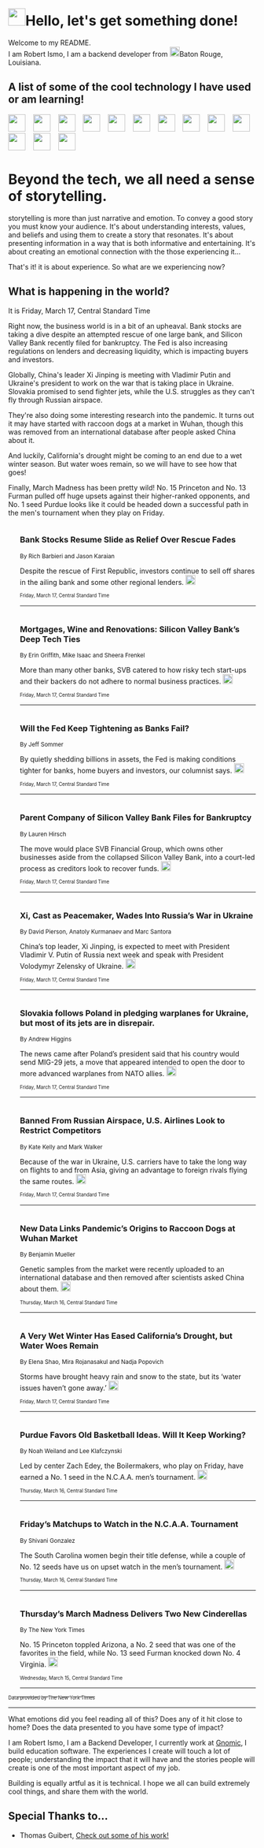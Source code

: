 <h1><img src="https://emojis.slackmojis.com/emojis/images/1643514375/3493/hot-coffee.gif?1643514375" width="35"/>Hello, let's get something done!</h1>

<p>Welcome to my README.<br/>
I am Robert Ismo, I am a backend developer from <img src="https://emojis.slackmojis.com/emojis/images/1638395689/50435/moulin_rouge.png?1638395689" width="20"/>Baton Rouge, Louisiana.</p>
<h2>A list of some of the cool technology I have used or am learning!</h2>
<p>
<img src="https://emojis.slackmojis.com/emojis/images/1643516091/21142/meow_bongotap.gif?1643516091" width="35" alt="">
<img src="https://img.shields.io/badge/Favorite%20Frontend%20Framework-SvelteKit-f83903" alt="">
<img src="https://img.shields.io/badge/Second%20Favorite-Vue-40b581" alt="">
<img src="https://img.shields.io/badge/Most%20Used%20Runtime-Nodejs-78b061" alt="">
<img src="https://emojis.slackmojis.com/emojis/images/1643517416/34482/fire.gif?1643517416" width="35" alt="">
<img src="https://img.shields.io/badge/Javascript%20But%20Better-Typescript-0078ca" alt="">
<img src="https://img.shields.io/badge/Favorite%20Language-Elixir-3e244d" alt="">
<img src="https://img.shields.io/badge/Containerize%20Everything-Docker-6ac9ef" alt="">
<img src="https://emojis.slackmojis.com/emojis/images/1643514596/5999/meow_party.gif?1643514596" width="35" alt="">
<img src="https://img.shields.io/badge/API%20Love%20Language-Graphql-de32a5" alt="">
<img src="https://img.shields.io/badge/Our%20Favorite%20Version%20Controller-Git-e94f33" alt="">
<img src="https://img.shields.io/badge/Favorite%20Database-Redis-d42d1d" alt="">
<img src="https://emojis.slackmojis.com/emojis/images/1643514559/5584/deployparrot.gif?1643514559" width="35" alt="">
<img src="https://img.shields.io/badge/Container%20Interstate-RabbitMQ-f66200" alt="">
<img src="https://img.shields.io/badge/Gotta%20Learn-Kubernetes-316adf" alt="">
<img src="https://img.shields.io/badge/Really%20Mature%20Now-WASM-654fef" alt="">
<img src="https://emojis.slackmojis.com/emojis/images/1666642497/61942/dance_vibe.gif?1666642497" width="35" alt="">
<img src="https://img.shields.io/badge/For%20My%20M1-ARM64-657d96" alt="">
<img src="https://img.shields.io/badge/Loving%20This%20So%20Much-TailwindCSS-17bcb5" alt="">
<img src="https://img.shields.io/badge/Cool%20Build%20Tool-Vite-f9cb24" alt="">
<img src="https://emojis.slackmojis.com/emojis/images/1669231376/62819/working-on-it.gif?1669231376" width="35" alt="">
<img src="https://img.shields.io/badge/Fun%20and%20Easy%20Database-MongoDB-5f8c49" alt="">
<img src="https://img.shields.io/badge/JS%20Life%20Support-NPM-c73737" alt="">
<img src="https://img.shields.io/badge/I%20Liked%20It-DynamoDB-0073b9" alt="">
<img src="https://emojis.slackmojis.com/emojis/images/1643514045/46/question.gif?1643514045" width="35" alt="">
<img src="https://img.shields.io/badge/cool-React-60d6f9" alt="">
<img src="https://img.shields.io/badge/Future%20Big%20Project-Lambda-f37e00" alt="">
<img src="https://img.shields.io/badge/NPM%20But%20Better-PNPM-f1aa07" alt="">
<img src="https://emojis.slackmojis.com/emojis/images/1643514943/9662/fbwow.gif?1643514943" width="35" alt="">
<img src="https://img.shields.io/badge/First%20Language-C-662079" alt="">
<img src="https://img.shields.io/badge/Where%20I%20Deploy%20Frontend-Vercel-000000" alt="">
<img src="https://img.shields.io/badge/Who%20Does%20not%20Want%20an%20App-Swift-f9492a" alt="">
<img src="https://emojis.slackmojis.com/emojis/images/1643514058/151/javascript.png?1643514058" width="35" alt="">
<img src="https://img.shields.io/badge/cool-Python-fbd542" alt="">
<img src="https://img.shields.io/badge/Favorite%20Something-Stripe-656cdc" alt="">
<img src="https://img.shields.io/badge/Of%20Course-HTML5-ed6327" alt="">
<img src="https://emojis.slackmojis.com/emojis/images/1660415405/60731/bomb.gif?1660415405" width="35" alt="">
<img src="https://img.shields.io/badge/hate-CSS-2964ec" alt="">
<img src="https://img.shields.io/badge/Learning-CircleCI-141215" alt="">
<img src="https://img.shields.io/badge/Learning-Rust-fbbb3b" alt="">
<img src="https://emojis.slackmojis.com/emojis/images/1660415397/60712/writing-hand.gif?1660415397" width="35" alt="">
<img src="https://img.shields.io/badge/Dev%20Browser%20of%20Choice-Firefox-cc4e26" alt="">
<img src="https://img.shields.io/badge/Recoverying%20From%20Windows-UNIX-1781e3" alt="">
<img src="https://img.shields.io/badge/LOVE-LogSeq-90c1c2" alt="">
<img src="https://emojis.slackmojis.com/emojis/images/1643514066/223/kirby.gif?1643514066" width="35" alt="">
<img src="https://img.shields.io/badge/Daily%20Driver-MacOS-e6e6e8" alt="">
<img src="https://img.shields.io/badge/Git%20Server-Github-000000" alt="">
<img src="https://img.shields.io/badge/enjoyable-EC2-f17428" alt="">
<img src="https://emojis.slackmojis.com/emojis/images/1643514239/2069/excited.gif?1643514239" width="35" alt="">
</p>
<h1>Beyond the tech, we all need a sense of storytelling.</h1>
<p>storytelling is more than just narrative and emotion. To convey a good story you must know your audience. It's about understanding interests, values, and beliefs and using them to create a story that resonates. It's about presenting information in a way that is both informative and entertaining. It's about creating an emotional connection with the those experiencing it...</p>
<p>That's it! it is about experience. So what are we experiencing now?</p>
<h2>What is happening in the world?</h2>
<p>It is Friday, March 17, Central Standard Time</p>
<p>
Right now, the business world is in a bit of an upheaval. Bank stocks are taking a dive despite an attempted rescue of one large bank, and Silicon Valley Bank recently filed for bankruptcy. The Fed is also increasing regulations on lenders and decreasing liquidity, which is impacting buyers and investors. 

Globally, China&#39;s leader Xi Jinping is meeting with Vladimir Putin and Ukraine&#39;s president to work on the war that is taking place in Ukraine. Slovakia promised to send fighter jets, while the U.S. struggles as they can&#39;t fly through Russian airspace. 

They&#39;re also doing some interesting research into the pandemic. It turns out it may have started with raccoon dogs at a market in Wuhan, though this was removed from an international database after people asked China about it. 

And luckily, California&#39;s drought might be coming to an end due to a wet winter season. But water woes remain, so we will have to see how that goes! 

Finally, March Madness has been pretty wild! No. 15 Princeton and No. 13 Furman pulled off huge upsets against their higher-ranked opponents, and No. 1 seed Purdue looks like it could be headed down a successful path in the men&#39;s tournament when they play on Friday.</p>
<ol>
<img src="https://img.shields.io/badge/-business-blue" alt="">
<h3>Bank Stocks Resume Slide as Relief Over Rescue Fades</h3>
<sub>By Rich Barbieri and Jason Karaian</sub>
<p>Despite the rescue of First Republic, investors continue to sell off shares in the ailing bank and some other regional lenders.  <a href="https://nyti.ms/3JoKtpd"><img src="https://developer.nytimes.com/files/poweredby_nytimes_30b.png?v=1583354208352" height="20"></a></p>
<sub><sub>Friday, March 17, Central Standard Time</sub></sub>
<hr/>
<img src="https://img.shields.io/badge/-technology-blue" alt="">
<h3>Mortgages, Wine and Renovations: Silicon Valley Bank’s Deep Tech Ties</h3>
<sub>By Erin Griffith, Mike Isaac and Sheera Frenkel</sub>
<p>More than many other banks, SVB catered to how risky tech start-ups and their backers do not adhere to normal business practices.  <a href="https://nyti.ms/3ZUMiBk"><img src="https://developer.nytimes.com/files/poweredby_nytimes_30b.png?v=1583354208352" height="20"></a></p>
<sub><sub>Friday, March 17, Central Standard Time</sub></sub>
<hr/>
<img src="https://img.shields.io/badge/-business-blue" alt="">
<h3>Will the Fed Keep Tightening as Banks Fail?</h3>
<sub>By Jeff Sommer</sub>
<p>By quietly shedding billions in assets, the Fed is making conditions tighter for banks, home buyers and investors, our columnist says.  <a href="https://nyti.ms/3ZSYLFv"><img src="https://developer.nytimes.com/files/poweredby_nytimes_30b.png?v=1583354208352" height="20"></a></p>
<sub><sub>Friday, March 17, Central Standard Time</sub></sub>
<hr/>
<img src="https://img.shields.io/badge/-business-blue" alt="">
<h3>Parent Company of Silicon Valley Bank Files for Bankruptcy</h3>
<sub>By Lauren Hirsch</sub>
<p>The move would place SVB Financial Group, which owns other businesses aside from the collapsed Silicon Valley Bank, into a court-led process as creditors look to recover funds.  <a href="https://nyti.ms/3YX7ZPI"><img src="https://developer.nytimes.com/files/poweredby_nytimes_30b.png?v=1583354208352" height="20"></a></p>
<sub><sub>Friday, March 17, Central Standard Time</sub></sub>
<hr/>
<img src="https://img.shields.io/badge/-world-blue" alt="">
<h3>Xi, Cast as Peacemaker, Wades Into Russia’s War in Ukraine</h3>
<sub>By David Pierson, Anatoly Kurmanaev and Marc Santora</sub>
<p>China’s top leader, Xi Jinping, is expected to meet with President Vladimir V. Putin of Russia next week and speak with President Volodymyr Zelensky of Ukraine.  <a href="https://nyti.ms/3n4zHg8"><img src="https://developer.nytimes.com/files/poweredby_nytimes_30b.png?v=1583354208352" height="20"></a></p>
<sub><sub>Friday, March 17, Central Standard Time</sub></sub>
<hr/>
<img src="https://img.shields.io/badge/-world-blue" alt="">
<h3>Slovakia follows Poland in pledging warplanes for Ukraine, but most of its jets are in disrepair.</h3>
<sub>By Andrew Higgins</sub>
<p>The news came after Poland’s president said that his country would send MIG-29 jets, a move that appeared intended to open the door to more advanced warplanes from NATO allies.  <a href="https://nyti.ms/40ez9mh"><img src="https://developer.nytimes.com/files/poweredby_nytimes_30b.png?v=1583354208352" height="20"></a></p>
<sub><sub>Friday, March 17, Central Standard Time</sub></sub>
<hr/>
<img src="https://img.shields.io/badge/-us-blue" alt="">
<h3>Banned From Russian Airspace, U.S. Airlines Look to Restrict Competitors</h3>
<sub>By Kate Kelly and Mark Walker</sub>
<p>Because of the war in Ukraine, U.S. carriers have to take the long way on flights to and from Asia, giving an advantage to foreign rivals flying the same routes.  <a href="https://nyti.ms/3mXHYCI"><img src="https://developer.nytimes.com/files/poweredby_nytimes_30b.png?v=1583354208352" height="20"></a></p>
<sub><sub>Friday, March 17, Central Standard Time</sub></sub>
<hr/>
<img src="https://img.shields.io/badge/-science-blue" alt="">
<h3>New Data Links Pandemic’s Origins to Raccoon Dogs at Wuhan Market</h3>
<sub>By Benjamin Mueller</sub>
<p>Genetic samples from the market were recently uploaded to an international database and then removed after scientists asked China about them.  <a href="https://nyti.ms/3JNUmOs"><img src="https://developer.nytimes.com/files/poweredby_nytimes_30b.png?v=1583354208352" height="20"></a></p>
<sub><sub>Thursday, March 16, Central Standard Time</sub></sub>
<hr/>
<img src="https://img.shields.io/badge/-climate-blue" alt="">
<h3>A Very Wet Winter Has Eased California’s Drought, but Water Woes Remain</h3>
<sub>By Elena Shao, Mira Rojanasakul and Nadja Popovich</sub>
<p>Storms have brought heavy rain and snow to the state, but its ‘water issues haven’t gone away.’  <a href="https://nyti.ms/3JOdLz9"><img src="https://developer.nytimes.com/files/poweredby_nytimes_30b.png?v=1583354208352" height="20"></a></p>
<sub><sub>Friday, March 17, Central Standard Time</sub></sub>
<hr/>
<img src="https://img.shields.io/badge/-sports-blue" alt="">
<h3>Purdue Favors Old Basketball Ideas. Will It Keep Working?</h3>
<sub>By Noah Weiland and Lee Klafczynski</sub>
<p>Led by center Zach Edey, the Boilermakers, who play on Friday, have earned a No. 1 seed in the N.C.A.A. men’s tournament.  <a href="https://nyti.ms/3FuMVJN"><img src="https://developer.nytimes.com/files/poweredby_nytimes_30b.png?v=1583354208352" height="20"></a></p>
<sub><sub>Thursday, March 16, Central Standard Time</sub></sub>
<hr/>
<img src="https://img.shields.io/badge/-sports-blue" alt="">
<h3>Friday’s Matchups to Watch in the N.C.A.A. Tournament</h3>
<sub>By Shivani Gonzalez</sub>
<p>The South Carolina women begin their title defense, while a couple of No. 12 seeds have us on upset watch in the men’s tournament.  <a href="https://nyti.ms/3TuJk4c"><img src="https://developer.nytimes.com/files/poweredby_nytimes_30b.png?v=1583354208352" height="20"></a></p>
<sub><sub>Thursday, March 16, Central Standard Time</sub></sub>
<hr/>
<img src="https://img.shields.io/badge/-sports-blue" alt="">
<h3>Thursday’s March Madness Delivers Two New Cinderellas</h3>
<sub>By The New York Times</sub>
<p>No. 15 Princeton toppled Arizona, a No. 2 seed that was one of the favorites in the field, while No. 13 seed Furman knocked down No. 4 Virginia.  <a href="https://nyti.ms/3LxgZZ7"><img src="https://developer.nytimes.com/files/poweredby_nytimes_30b.png?v=1583354208352" height="20"></a></p>
<sub><sub>Wednesday, March 15, Central Standard Time</sub></sub>
<hr/>
</ol>
<a href="https://developer.nytimes.com"><sub><sub>Data provided by The New York Times</sub></sub></a>
<hr/>
<p>What emotions did you feel reading all of this? Does any of it hit close to home? Does the data presented to you have some type of impact?</p>
<p>I am Robert Ismo, I am a Backend Developer, I currently work at <a href="https://gnomic.education/">Gnomic</a>, I build education software. The experiences I create will touch a lot of people; understanding the impact that it will have and the stories people will create is one of the most important aspect of my job.</p>
<p>Building is equally artful as it is technical. I hope we all can build extremely cool things, and share them with the world.</p>
<h2>Special Thanks to...</h2>
<ul>
<li>Thomas Guibert, <a href="https://github.com/thmsgbrt/thmsgbrt">Check out some of his work!</a></li>
</ul>